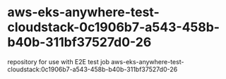 # aws-eks-anywhere-test-cloudstack-0c1906b7-a543-458b-b40b-311bf37527d0-26
repository for use with E2E test job aws-eks-anywhere-test-cloudstack:0c1906b7-a543-458b-b40b-311bf37527d0-26
